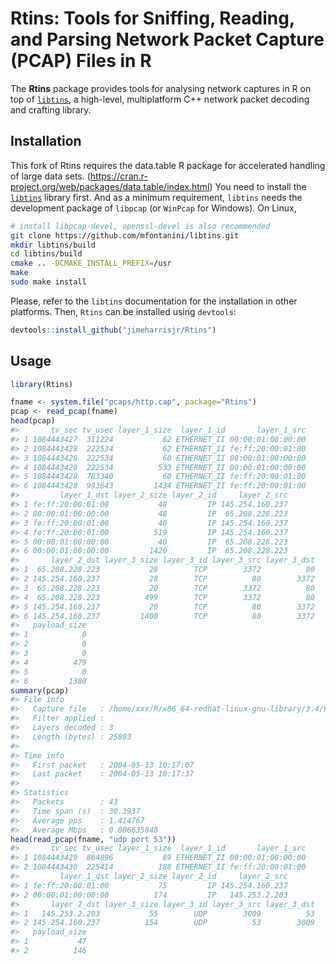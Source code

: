 
<!-- README.md is generated from README.Rmd. Please edit that file -->
Rtins: Tools for Sniffing, Reading, and Parsing Network Packet Capture (PCAP) Files in R
=============================================================================

The **Rtins** package provides tools for analysing network captures in R on top of [`libtins`](http://libtins.github.io), a high-level, multiplatform C++ network packet decoding and crafting library.

Installation
------------
This fork of Rtins requires the data.table R package for accelerated handling of large data sets. (https://cran.r-project.org/web/packages/data.table/index.html) 
You need to install the [`libtins`](http://libtins.github.io) library first. And as a minimum requirement, `libtins` needs the development package of `libpcap` (or `WinPcap` for Windows). On Linux,

``` bash
# install libpcap-devel, openssl-devel is also recommended
git clone https://github.com/mfontanini/libtins.git
mkdir libtins/build
cd libtins/build
cmake .. -DCMAKE_INSTALL_PREFIX=/usr
make
sudo make install
```

Please, refer to the `libtins` documentation for the installation in other platforms. Then, `Rtins` can be installed using `devtools`:

``` r
devtools::install_github("jimeharrisjr/Rtins")
```

Usage
-----

``` r
library(Rtins)

fname <- system.file("pcaps/http.cap", package="Rtins")
pcap <- read_pcap(fname)
head(pcap)
#>       tv_sec tv_usec layer_1_size  layer_1_id       layer_1_src
#> 1 1084443427  311224           62 ETHERNET_II 00:00:01:00:00:00
#> 2 1084443428  222534           62 ETHERNET_II fe:ff:20:00:01:00
#> 3 1084443428  222534           60 ETHERNET_II 00:00:01:00:00:00
#> 4 1084443428  222534          533 ETHERNET_II 00:00:01:00:00:00
#> 5 1084443428  783340           60 ETHERNET_II fe:ff:20:00:01:00
#> 6 1084443428  993643         1434 ETHERNET_II fe:ff:20:00:01:00
#>         layer_1_dst layer_2_size layer_2_id     layer_2_src
#> 1 fe:ff:20:00:01:00           48         IP 145.254.160.237
#> 2 00:00:01:00:00:00           48         IP  65.208.228.223
#> 3 fe:ff:20:00:01:00           40         IP 145.254.160.237
#> 4 fe:ff:20:00:01:00          519         IP 145.254.160.237
#> 5 00:00:01:00:00:00           40         IP  65.208.228.223
#> 6 00:00:01:00:00:00         1420         IP  65.208.228.223
#>       layer_2_dst layer_3_size layer_3_id layer_3_src layer_3_dst
#> 1  65.208.228.223           28        TCP        3372          80
#> 2 145.254.160.237           28        TCP          80        3372
#> 3  65.208.228.223           20        TCP        3372          80
#> 4  65.208.228.223          499        TCP        3372          80
#> 5 145.254.160.237           20        TCP          80        3372
#> 6 145.254.160.237         1400        TCP          80        3372
#>   payload_size
#> 1            0
#> 2            0
#> 3            0
#> 4          479
#> 5            0
#> 6         1380
summary(pcap)
#> File info
#>   Capture file   : /home/xxx/R/x86_64-redhat-linux-gnu-library/3.4/Rtins/pcaps/http.cap
#>   Filter applied : 
#>   Layers decoded : 3
#>   Length (bytes) : 25803
#> 
#> Time info
#>   First packet   : 2004-05-13 10:17:07
#>   Last packet    : 2004-05-13 10:17:37
#> 
#> Statistics
#>   Packets        : 43
#>   Time span (s)  : 30.3937
#>   Average pps    : 1.414767
#>   Average Mbps   : 0.006635848
head(read_pcap(fname, "udp port 53"))
#>       tv_sec tv_usec layer_1_size  layer_1_id       layer_1_src
#> 1 1084443429  864896           89 ETHERNET_II 00:00:01:00:00:00
#> 2 1084443430  225414          188 ETHERNET_II fe:ff:20:00:01:00
#>         layer_1_dst layer_2_size layer_2_id     layer_2_src
#> 1 fe:ff:20:00:01:00           75         IP 145.254.160.237
#> 2 00:00:01:00:00:00          174         IP   145.253.2.203
#>       layer_2_dst layer_3_size layer_3_id layer_3_src layer_3_dst
#> 1   145.253.2.203           55        UDP        3009          53
#> 2 145.254.160.237          154        UDP          53        3009
#>   payload_size
#> 1           47
#> 2          146
```
